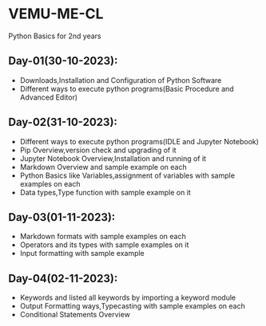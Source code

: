 # VEMU-ME-CL
Python Basics for 2nd years

## Day-01(30-10-2023):
  - Downloads,Installation and Configuration of Python Software
  - Different ways to execute python programs(Basic Procedure and Advanced Editor)

## Day-02(31-10-2023):
  - Different ways to execute python programs(IDLE and Jupyter Notebook)
  - Pip Overview,version check and upgrading of it
  - Jupyter Notebook Overview,Installation and running of it
  - Markdown Overview and sample example on each
  - Python Basics like Variables,assignment of variables with sample examples on each
  - Data types,Type function with sample example on it

## Day-03(01-11-2023):
  - Markdown formats with sample examples on each
  - Operators and its types with sample examples on it
  - Input formatting with sample example

## Day-04(02-11-2023):
  - Keywords and listed all keywords by importing a keyword module
  - Output Formatting ways,Typecasting with sample examples on each
  - Conditional Statements Overview
